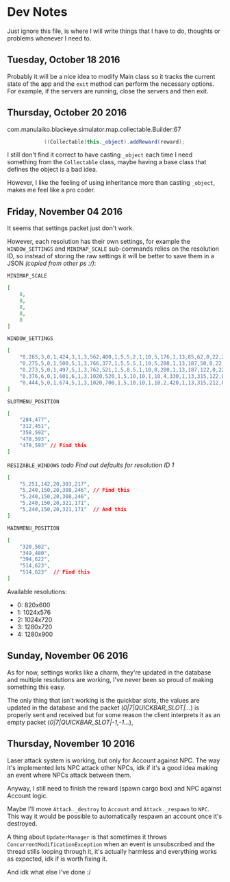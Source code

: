 Dev Notes
=========

Just ignore this file, is where I will write things that I have to do, thoughts or problems whenever I need to.

Tuesday, October 18 2016
------------------------
Probably it will be a nice idea to modify Main class so it tracks the current state of the app and the `exit` method
can perform the necessary options.
For example, if the servers are running, close the servers and then exit.

Thursday, October 20 2016
-------------------------
com.manulaiko.blackeye.simulator.map.collectable.Builder:67
```java
            ((Collectable)this._object).addReward(reward);
```

I still don't find it correct to have casting `_object` each time I need something from the `Collectable`
class, maybe having a base class that defines the object is a bad idea.

However, I like the feeling of using inheritance more than casting `_object`, makes me feel like a pro coder.

Friday, November 04 2016
------------------------
It seems that settings packet just don't work.

However, each resolution has their own settings, for example the `WINDOW_SETTINGS` and `MINIMAP_SCALE` sub-commands relies on the resolution ID, so instead of storing the raw settings it will be better to save them in a JSON  *(copied from other ps :/)*:

`MINIMAP_SCALE`
```json
[
    8,
    8,
    8,
    8,
    8
]
```

`WINDOW_SETTINGS`
```json
[
    "0,265,3,0,1,424,3,1,3,562,400,1,5,5,2,1,10,5,176,1,13,85,62,0,22,245,200,0,23,604,116,1,24,182,37,0",
    "0,275,5,0,1,500,5,1,3,766,377,1,5,5,5,1,10,5,288,1,13,187,50,0,22,347,188,0,23,500,9,1,24,284,25,0",
    "0,273,5,0,1,497,5,1,3,762,521,1,5,8,5,1,10,8,280,1,13,187,122,0,22,347,260,0,23,804,138,1,24,284,97,0",
    "0,376,6,0,1,601,6,1,3,1020,520,1,5,10,10,1,10,4,330,1,13,315,122,0,22,475,260,0,23,1060,131,1,24,412,97,0",
    "0,444,5,0,1,674,5,1,3,1020,700,1,5,10,10,1,10,2,420,1,13,315,212,0,22,475,350,0,23,1059,200,1,24,412,187,0"
]
```

`SLOTMENU_POSITION`
```json
[
    "284,477",
    "312,451",
    "358,592",
    "478,593",
    "478,593" // Find this
]
```

`RESIZABLE_WINDOWS` *todo Find out defaults for resolution ID 1*
```json
[
    "5,251,142,20,303,217",
    "5,240,150,20,308,246", // Find this
    "5,240,150,20,308,246",
    "5,240,150,20,321,171",
    "5,240,150,20,321,171"  // And this
]
```

`MAINMENU_POSITION`
```json
[
    "320,502",
    "349,480",
    "394,622",
    "514,623",
    "514,623"  // Find this
]
```

Available resolutions:
 * 0: 820x600
 * 1: 1024x576
 * 2: 1024x720
 * 3: 1280x720
 * 4: 1280x900

Sunday, November 06 2016
------------------------

As for now, settings works like a charm, they're updated in the database and multiple resolutions are working, I've never been so proud of making something this easy.

The only thing that isn't working is the quickbar slots, the values are updated in the database and the packet (*0|7|QUICKBAR_SLOT|...*) is properly sent and received but for some reason the client interprets it as an empty packet (*0|7|QUICKBAR_SLOT|-1,-1...*),

Thursday, November 10 2016
--------------------------

Laser attack system is working, but only for Account against NPC.
The way it's implemented lets NPC attack other NPCs, idk if it's a good idea making an event where NPCs attack between them.

Anyway, I still need to finish the reward (spawn cargo box) and NPC against Account logic.

Maybe I'll move `Attack._destroy` to `Account` and `Attack._respawn` to `NPC`.
This way it would be possible to automatically respawn an account once it's destroyed.

A thing about `UpdaterManager` is that sometimes it throws `ConcurrentModificationException` when an event is unsubscribed and the thread stills looping through it, it's actually harmless and everything works as expected, idk if is worth fixing it.

And idk what else I've done :/